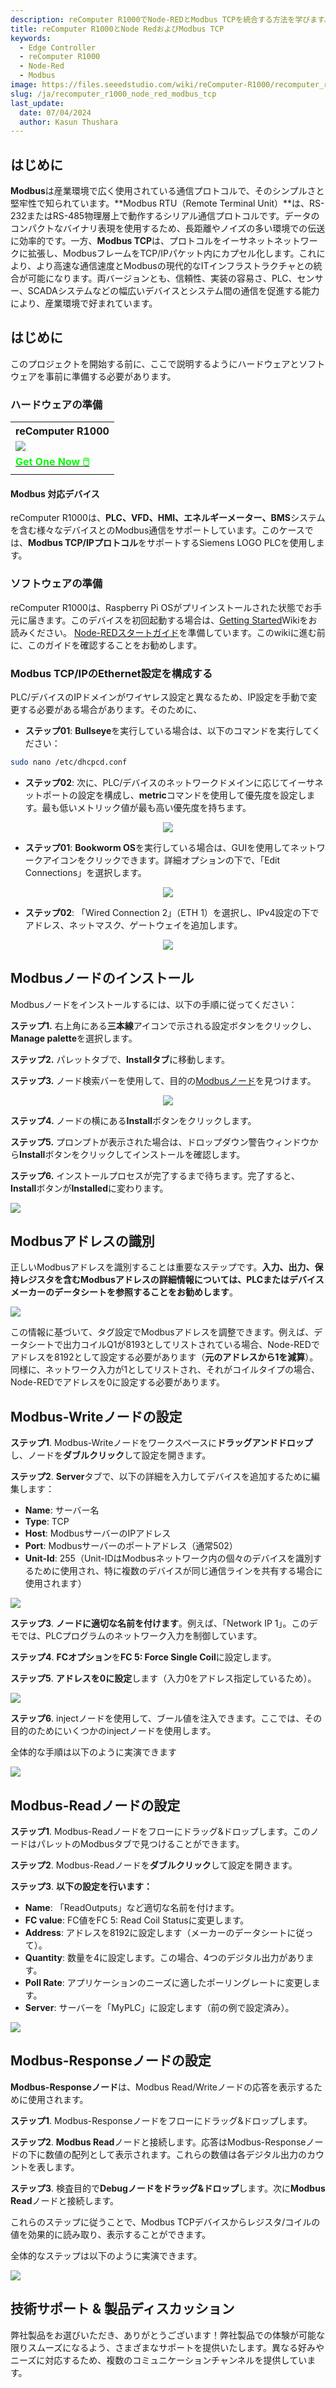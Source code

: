```yaml
---
description: reComputer R1000でNode-REDとModbus TCPを統合する方法を学びます。このガイドでは、ハードウェアのセットアップ、Modbusデバイスの設定、効率的な産業オートメーションと監視のためのNode-REDフローの作成について説明します。
title: reComputer R1000とNode RedおよびModbus TCP
keywords:
  - Edge Controller
  - reComputer R1000
  - Node-Red
  - Modbus
image: https://files.seeedstudio.com/wiki/reComputer-R1000/recomputer_r_images/01.png
slug: /ja/recomputer_r1000_node_red_modbus_tcp
last_update:
  date: 07/04/2024
  author: Kasun Thushara
---
```

## はじめに

**Modbus**は産業環境で広く使用されている通信プロトコルで、そのシンプルさと堅牢性で知られています。**Modbus RTU（Remote Terminal Unit）**は、RS-232またはRS-485物理層上で動作するシリアル通信プロトコルです。データのコンパクトなバイナリ表現を使用するため、長距離やノイズの多い環境での伝送に効率的です。一方、**Modbus TCP**は、プロトコルをイーサネットネットワークに拡張し、ModbusフレームをTCP/IPパケット内にカプセル化します。これにより、より高速な通信速度とModbusの現代的なITインフラストラクチャとの統合が可能になります。両バージョンとも、信頼性、実装の容易さ、PLC、センサー、SCADAシステムなどの幅広いデバイスとシステム間の通信を促進する能力により、産業環境で好まれています。

## はじめに

このプロジェクトを開始する前に、ここで説明するようにハードウェアとソフトウェアを事前に準備する必要があります。

### ハードウェアの準備

<div class="table-center">
	<table class="table-nobg">
    <tr class="table-trnobg">
      <th class="table-trnobg">reComputer R1000</th>
		</tr>
    <tr class="table-trnobg"></tr>
		<tr class="table-trnobg">
			<td class="table-trnobg"><div style={{textAlign:'center'}}><img src="https://files.seeedstudio.com/wiki/reComputer-R1000/recomputer_r_images/01.png" style={{width:300, height:'auto'}}/></div></td>
		</tr>
    <tr class="table-trnobg"></tr>
		<tr class="table-trnobg">
			<td class="table-trnobg"><div class="get_one_now_container" style={{textAlign: 'center'}}><a class="get_one_now_item" href="https://www.seeedstudio.com/reComputer-R1025-10-p-5895.html" target="_blank">
              <strong><span><font color={'FFFFFF'} size={"4"}> Get One Now 🖱️</font></span></strong>
          </a></div></td>
        </tr>
    </table>

</div>

#### Modbus 対応デバイス

reComputer R1000は、**PLC、VFD、HMI、エネルギーメーター、BMS**システムを含む様々なデバイスとのModbus通信をサポートしています。このケースでは、**Modbus TCP/IPプロトコル**をサポートするSiemens LOGO PLCを使用します。


### ソフトウェアの準備

reComputer R1000は、Raspberry Pi OSがプリインストールされた状態でお手元に届きます。このデバイスを初回起動する場合は、[Getting Started](https://wiki.seeedstudio.com/recomputer_r/)Wikiをお読みください。
[Node-REDスタートガイド](https://wiki.seeedstudio.com/recomputer_r1000_getting_started_node_red/)を準備しています。このwikiに進む前に、このガイドを確認することをお勧めします。

### Modbus TCP/IPのEthernet設定を構成する

PLC/デバイスのIPドメインがワイヤレス設定と異なるため、IP設定を手動で変更する必要がある場合があります。そのために、

- **ステップ01**: **Bullseye**を実行している場合は、以下のコマンドを実行してください：

```sh
sudo nano /etc/dhcpcd.conf
```

- **ステップ02**: 次に、PLC/デバイスのネットワークドメインに応じてイーサネットポートの設定を構成し、**metric**コマンドを使用して優先度を設定します。最も低いメトリック値が最も高い優先度を持ちます。

<center><img width={600} src="https://files.seeedstudio.com/wiki/reComputer-R1000/nodered/ipconfig.PNG" /></center>

- **ステップ01**: **Bookworm OS**を実行している場合は、GUIを使用してネットワークアイコンをクリックできます。詳細オプションの下で、「Edit Connections」を選択します。

<center><img width={600} src="https://files.seeedstudio.com/wiki/reComputer-R1000/nodered/network1.PNG" /></center>

- **ステップ02**: 「Wired Connection 2」（ETH 1）を選択し、IPv4設定の下でアドレス、ネットマスク、ゲートウェイを追加します。

<center><img width={600} src="https://files.seeedstudio.com/wiki/reComputer-R1000/nodered/network2.PNG" /></center>

## Modbusノードのインストール

Modbusノードをインストールするには、以下の手順に従ってください：

**ステップ1.** 右上角にある**三本線**アイコンで示される設定ボタンをクリックし、**Manage palette**を選択します。

**ステップ2.** パレットタブで、**Installタブ**に移動します。

**ステップ3.** ノード検索バーを使用して、目的の[Modbusノード](https://flows.nodered.org/node/node-red-contrib-modbus)を見つけます。

<center><img width={600} src="https://files.seeedstudio.com/wiki/reComputer-R1000/nodered/pallet.PNG" /></center>

**ステップ4.** ノードの横にある**Install**ボタンをクリックします。

**ステップ5.** プロンプトが表示された場合は、ドロップダウン警告ウィンドウから**Install**ボタンをクリックしてインストールを確認します。

**ステップ6.** インストールプロセスが完了するまで待ちます。完了すると、**Install**ボタンが**Installed**に変わります。

<div style={{textAlign:'center'}}><img src="https://files.seeedstudio.com/wiki/reComputer-R1000/nodered/nodered-edgebox1.gif" style={{width:800, height:'auto'}}/></div>

##  Modbusアドレスの識別

正しいModbusアドレスを識別することは重要なステップです。**入力、出力、保持レジスタを含むModbusアドレスの詳細情報については、PLCまたはデバイスメーカーのデータシートを参照することをお勧めします**。

<div style={{textAlign:'center'}}><img src="https://files.seeedstudio.com/wiki/reComputer-R1000/nodered/modbus.PNG" style={{width:600, height:'auto'}}/></div>

この情報に基づいて、タグ設定でModbusアドレスを調整できます。例えば、データシートで出力コイルQ1が8193としてリストされている場合、Node-REDでアドレスを8192として設定する必要があります（**元のアドレスから1を減算**）。同様に、ネットワーク入力が1としてリストされ、それがコイルタイプの場合、Node-REDでアドレスを0に設定する必要があります。

## Modbus-Writeノードの設定

**ステップ1**. Modbus-Writeノードをワークスペースに**ドラッグアンドドロップ**し、ノードを**ダブルクリック**して設定を開きます。
   
**ステップ2**. **Server**タブで、以下の詳細を入力してデバイスを追加するために編集します：

   - **Name**: サーバー名
   - **Type**: TCP
   - **Host**: ModbusサーバーのIPアドレス
   - **Port**: Modbusサーバーのポートアドレス（通常502）
   - **Unit-Id**: 255（Unit-IDはModbusネットワーク内の個々のデバイスを識別するために使用され、特に複数のデバイスが同じ通信ラインを共有する場合に使用されます）

<div style={{textAlign:'center'}}><img src="https://files.seeedstudio.com/wiki/reComputer-R1000/nodered/server.PNG" style={{width:600, height:'auto'}}/></div>

**ステップ3**. **ノードに適切な名前を付けます**。例えば、「Network IP 1」。このデモでは、PLCプログラムのネットワーク入力を制御しています。

**ステップ4**. **FCオプション**を**FC 5: Force Single Coil**に設定します。

**ステップ5**. **アドレスを0に設定**します（入力0をアドレス指定しているため）。

<div style={{textAlign:'center'}}><img src="https://files.seeedstudio.com/wiki/reComputer-R1000/nodered/networkip1.PNG" style={{width:600, height:'auto'}}/></div>

**ステップ6**. injectノードを使用して、ブール値を注入できます。ここでは、その目的のためにいくつかのinjectノードを使用します。

全体的な手順は以下のように実演できます

<div style={{textAlign:'center'}}><img src="https://files.seeedstudio.com/wiki/reComputer-R1000/nodered/modbus-write.gif" style={{width:800, height:'auto'}}/></div>

## Modbus-Readノードの設定

**ステップ1**. Modbus-Readノードをフローにドラッグ&ドロップします。このノードはパレットのModbusタブで見つけることができます。

**ステップ2**. Modbus-Readノードを**ダブルクリック**して設定を開きます。

**ステップ3**. **以下の設定を行います：**

   - **Name**: 「ReadOutputs」など適切な名前を付けます。
   - **FC value**: FC値をFC 5: Read Coil Statusに変更します。
   - **Address**: アドレスを8192に設定します（メーカーのデータシートに従って）。
   - **Quantity**: 数量を4に設定します。この場合、4つのデジタル出力があります。
   - **Poll Rate**: アプリケーションのニーズに適したポーリングレートに変更します。
   - **Server**: サーバーを「MyPLC」に設定します（前の例で設定済み）。

<div style={{textAlign:'center'}}><img src="https://files.seeedstudio.com/wiki/reComputer-R1000/nodered/modbusread.PNG" style={{width:600, height:'auto'}}/></div> 

## Modbus-Responseノードの設定

**Modbus-Responseノード**は、Modbus Read/Writeノードの応答を表示するために使用されます。

**ステップ1**. Modbus-Responseノードをフローにドラッグ&ドロップします。

**ステップ2**. **Modbus Read**ノードと接続します。応答はModbus-Responseノードの下に数値の配列として表示されます。これらの数値は各デジタル出力のカウントを表します。

**ステップ3**. 検査目的で**Debugノードをドラッグ&ドロップ**します。次に**Modbus Read**ノードと接続します。

これらのステップに従うことで、Modbus TCPデバイスからレジスタ/コイルの値を効果的に読み取り、表示することができます。

全体的なステップは以下のように実演できます。

<div style={{textAlign:'center'}}><img src="https://files.seeedstudio.com/wiki/reComputer-R1000/nodered/modbus-read.gif" style={{width:800, height:'auto'}}/></div> 

## 技術サポート & 製品ディスカッション

弊社製品をお選びいただき、ありがとうございます！弊社製品での体験が可能な限りスムーズになるよう、さまざまなサポートを提供いたします。異なる好みやニーズに対応するため、複数のコミュニケーションチャンネルを提供しています。

<div class="button_tech_support_container">
<a href="https://forum.seeedstudio.com/" class="button_forum"></a> 
<a href="https://www.seeedstudio.com/contacts" class="button_email"></a>
</div>

<div class="button_tech_support_container">
<a href="https://discord.gg/eWkprNDMU7" class="button_discord"></a> 
<a href="https://github.com/Seeed-Studio/wiki-documents/discussions/69" class="button_discussion"></a>
</div>